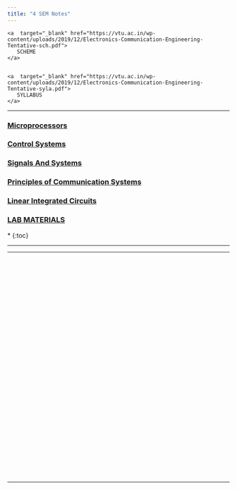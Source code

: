 ```yaml
---
title: "4 SEM Notes"
---
```

 
    <a  target="_blank" href="https://vtu.ac.in/wp-content/uploads/2019/12/Electronics-Communication-Engineering-Tentative-sch.pdf"> 
       SCHEME
    </a>

  
    <a  target="_blank" href="https://vtu.ac.in/wp-content/uploads/2019/12/Electronics-Communication-Engineering-Tentative-syla.pdf"> 
       SYLLABUS
    </a>


<hr>
<h3>  
    <a  target="_blank" href="https://drive.google.com/open?id=0B9cqMjKT9M-dZjgzbnZ4RGJUNG8"> 
       Microprocessors
    </a>

</h3>
<h3>  
    <a  target="_blank" href="https://drive.google.com/open?id=0B9cqMjKT9M-dNzVpR2xsVTh5UW8"> 
       Control Systems
    </a>

</h3>

<h3>  
    <a  target="_blank" href="https://drive.google.com/open?id=1bqXocPxm19tCN1XRKUG6h40dRCOJpOli"> 
       Signals And Systems
    </a>

</h3>

<h3>  
    <a  target="_blank" href="https://drive.google.com/open?id=0B9cqMjKT9M-dV0ZPMW1YUlJSYkE"> 
       Principles of Communication Systems
    </a>

</h3>

<h3>  
    <a  target="_blank" href="https://drive.google.com/open?id=0B9cqMjKT9M-dMjlaM2VfTW43alU"> 
       Linear Integrated Circuits
    </a>

</h3>

<h3>  
    <a  target="_blank" href="https://drive.google.com/open?id=155lLTPLiXCAHOcY_yoU_K-fE2hh1K6FW"> 
       LAB MATERIALS
    </a>

</h3>

<nav class="toc" markdown="1">
*   
{:toc}
</nav>

<hr>


<hr>

<br><br><br><br><br><br><br><br><br><br><br><br><br><br><br><br><br><br><br><br><br><br><br><br><br><br><br><br><br>


<hr>
